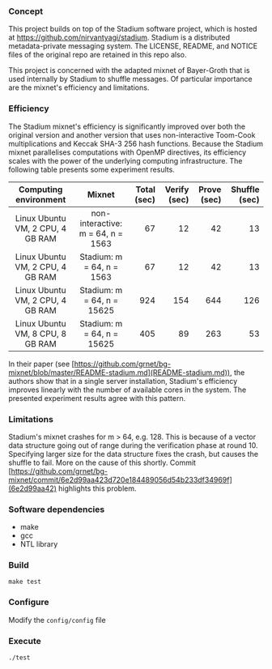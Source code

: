 ### Concept

This project builds on top of the Stadium software project, which is hosted at https://github.com/nirvantyagi/stadium.
Stadium is a distributed metadata-private messaging system.
The LICENSE, README, and NOTICE files of the original repo are retained in this repo also.

This project is concerned with the adapted mixnet of Bayer-Groth that is used internally by Stadium to shuffle messages.
Of particular importance are the mixnet's efficiency and limitations.

### Efficiency

The Stadium mixnet's efficiency is significantly improved over both the original version and another version that uses non-interactive Toom-Cook multiplications and Keccak SHA-3 256 hash functions. Because the Stadium mixnet parallelises computations with OpenMP directives, its efficiency scales with the power of the underlying computing infrastructure. The following table presents some experiment results.

| Computing environment            | Mixnet                     | Total (sec) | Verify (sec) | Prove (sec) | Shuffle (sec) |
|:--------------------------------:|:----------------------------------:| -----------:| ------------:| -----------:| -------------:|
| Linux Ubuntu VM, 2 CPU, 4 GB RAM | non-interactive: m = 64, n = 1563  |  67         |  12          |  42         |  13           |
| Linux Ubuntu VM, 2 CPU, 4 GB RAM | Stadium: m = 64, n =  1563         |  67         |  12          |  42         |  13           |
| Linux Ubuntu VM, 2 CPU, 4 GB RAM | Stadium: m = 64, n = 15625         | 924         | 154          | 644         | 126           |
| Linux Ubuntu VM, 8 CPU, 8 GB RAM | Stadium: m = 64, n = 15625         | 405         | 89           | 263         |  53           |

In their paper (see [https://github.com/grnet/bg-mixnet/blob/master/README-stadium.md](README-stadium.md)), the authors show that in a single server installation, Stadium's efficiency improves linearly with the number of available cores in the system. The presented experiment results agree with this pattern.

### Limitations

Stadium's mixnet crashes for m > 64, e.g. 128. This is because of a vector data structure going out of range during the verification phase at round 10. Specifying larger size for the data structure fixes the crash, but causes the shuffle to fail. More on the cause of this shortly. Commit [https://github.com/grnet/bg-mixnet/commit/6e2d99aa423d720e184489056d54b233df34969f](6e2d99aa42) highlights this problem.

### Software dependencies

- make
- gcc
- NTL library

### Build

`make test`

### Configure

Modify the `config/config` file

### Execute

`./test`
